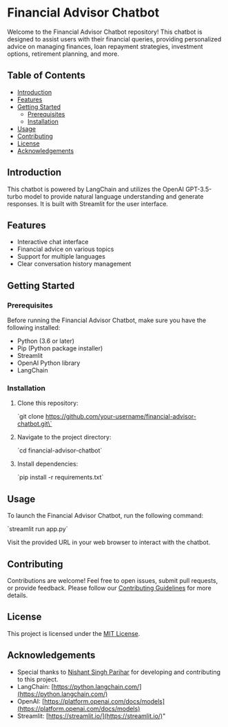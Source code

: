 # Financial Advisor Chatbot

Welcome to the Financial Advisor Chatbot repository! This chatbot is designed to assist users with their financial queries, providing personalized advice on managing finances, loan repayment strategies, investment options, retirement planning, and more.

## Table of Contents
- [Introduction](#introduction)
- [Features](#features)
- [Getting Started](#getting-started)
  - [Prerequisites](#prerequisites)
  - [Installation](#installation)
- [Usage](#usage)
- [Contributing](#contributing)
- [License](#license)
- [Acknowledgements](#acknowledgements)

## Introduction

This chatbot is powered by LangChain and utilizes the OpenAI GPT-3.5-turbo model to provide natural language understanding and generate responses. It is built with Streamlit for the user interface.

## Features

- Interactive chat interface
- Financial advice on various topics
- Support for multiple languages
- Clear conversation history management

## Getting Started

### Prerequisites

Before running the Financial Advisor Chatbot, make sure you have the following installed:

- Python (3.6 or later)
- Pip (Python package installer)
- Streamlit
- OpenAI Python library
- LangChain

### Installation

1. Clone this repository:

   \`git clone https://github.com/your-username/financial-advisor-chatbot.git\`

2. Navigate to the project directory:

   \`cd financial-advisor-chatbot\`

3. Install dependencies:

   \`pip install -r requirements.txt\`

## Usage

To launch the Financial Advisor Chatbot, run the following command:

\`streamlit run app.py\`

Visit the provided URL in your web browser to interact with the chatbot.

## Contributing

Contributions are welcome! Feel free to open issues, submit pull requests, or provide feedback. Please follow our [Contributing Guidelines](CONTRIBUTING.md) for more details.

## License

This project is licensed under the [MIT License](LICENSE).

## Acknowledgements

- Special thanks to [Nishant Singh Parihar](https://nishantparihar.github.io/) for developing and contributing to this project.
- LangChain: [https://python.langchain.com/](https://python.langchain.com/)
- OpenAI: [https://platform.openai.com/docs/models](https://platform.openai.com/docs/models)
- Streamlit: [https://streamlit.io/](https://streamlit.io/)"